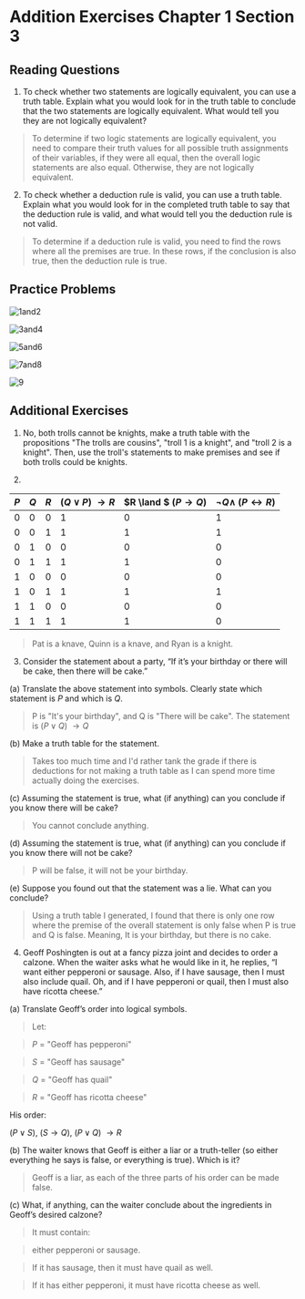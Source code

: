 # Addition Exercises Chapter 1 Section 3

## Reading Questions

1. To check whether two statements are logically equivalent, you can use a truth table. Explain what you would look for in the truth table to conclude that the two statements are logically equivalent. What would tell you they are not logically equivalent?

> To determine if two logic statements are logically equivalent, you need to compare their truth values for all possible truth assignments of their variables, if they were all equal, then the overall logic statements are also equal. Otherwise, they are not logically equivalent.

2. To check whether a deduction rule is valid, you can use a truth table. Explain what you would look for in the completed truth table to say that the deduction rule is valid, and what would tell you the deduction rule is not valid.

> To determine if a deduction rule is valid, you need to find the rows where all the premises are true. In these rows, if the conclusion is also true, then the deduction rule is true.

## Practice Problems

![1and2](./ch1s3images/1and2.png)

![3and4](./ch1s3images/3and4.png)

![5and6](./ch1s3images/5and6.png)

![7and8](./ch1s3images/7and8.png)

![9](./ch1s3images/9.png)

## Additional Exercises

1. No, both trolls cannot be knights, make a truth table with the propositions "The trolls are cousins", "troll 1 is a knight", and "troll 2 is a knight". Then, use the troll's statements to make premises and see if both trolls could be knights.

2. 

| $P$ | $Q$ | $R$ | ($Q \lor P$) $\rightarrow R$ | $R \land $ ($P \rightarrow Q$) | $\neg Q \land$ ($P \leftrightarrow R$) |
|---|---|---|------------------------|------------------------|------------------------|
| 0 | 0 | 0 | 1                      | 0                      | 1                      |
| 0 | 0 | 1 | 1                      | 1                      | 1                      |
| 0 | 1 | 0 | 0                      | 0                      | 0                      |
| 0 | 1 | 1 | 1                      | 1                      | 0                      |
| 1 | 0 | 0 | 0                      | 0                      | 0                      |
| 1 | 0 | 1 | 1                      | 1                      | 1                      |
| 1 | 1 | 0 | 0                      | 0                      | 0                      |
| 1 | 1 | 1 | 1                      | 1                      | 0                      |

> Pat is a knave, Quinn is a knave, and Ryan is a knight.

3. Consider the statement about a party, “If it’s your birthday or there will be cake, then there will be cake.”

(a) Translate the above statement into symbols. Clearly state which statement is $P$ and which is $Q$.

> P is "It's your birthday", and Q is "There will be cake". The statement is ($P \lor Q$) $\rightarrow Q$

(b) Make a truth table for the statement.

> Takes too much time and I'd rather tank the grade if there is deductions for not making a truth table as I can spend more time actually doing the exercises.

(c) Assuming the statement is true, what (if anything) can you conclude if you know there will be cake?

> You cannot conclude anything.

(d) Assuming the statement is true, what (if anything) can you conclude if you know there will not be cake?

> P will be false, it will not be your birthday.

(e) Suppose you found out that the statement was a lie. What can you conclude?

> Using a truth table I generated, I found that there is only one row where the premise of the overall statement is only false when P is true and Q is false. Meaning, It is your birthday, but there is no cake.

4. Geoff Poshingten is out at a fancy pizza joint and decides to order a calzone. When the waiter asks what he would like in it, he replies, “I want either pepperoni or sausage. Also, if I have sausage, then I must also include quail. Oh, and if I have pepperoni or quail, then I must also have ricotta cheese.”

(a) Translate Geoff’s order into logical symbols.

> Let:

> $P$ = "Geoff has pepperoni"

> $S$ = "Geoff has sausage"

> $Q$ = "Geoff has quail"

> $R$ = "Geoff has ricotta cheese"

His order:

($P \lor S$), ($S \rightarrow Q$), ($P \lor Q$) $\rightarrow R$

(b) The waiter knows that Geoff is either a liar or a truth-teller (so either everything he says is false, or everything is true). Which is it?

> Geoff is a liar, as each of the three parts of his order can be made false.

(c) What, if anything, can the waiter conclude about the ingredients in Geoff’s desired calzone?

> It must contain:

> either pepperoni or sausage.

> If it has sausage, then it must have quail as well.

> If it has either pepperoni, it must have ricotta cheese as well.